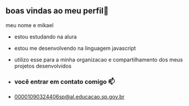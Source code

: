 ## boas vindas ao meu perfil💙

meu nome e mikael

- estou estudando na alura
- estou me desenvolvendo na linguagem javascript
- utilizo esse para a minha organizacao e compartilhamento dos meus projetos desenvolvidos

- ### você entrar em contato comigo 📫

- 00001090324406sp@al.educacao.sp.gov.br
